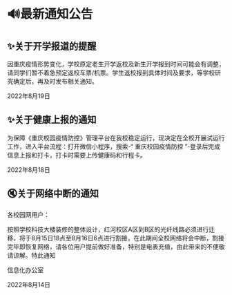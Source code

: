 # 🔊最新通知公告

## ✨关于开学报道的提醒 <Badge text="重要" type="tip"/>

因重庆疫情形势变化，学校原定老生开学返校及新生开学报到时间可能会有调整，请同学们暂不着急预定返校车票/机票。学生返校报到具体时间及要求，等学校研究确定后，再及时发布相关通知。

2022年8月19日

## ✨关于健康上报的通知 <Badge text="重要" type="tip"/>

为保障《重庆校园疫情防控》管理平台在我校稳定运行，现决定在全校开展试运行工作，进入平台流程：打开微信小程序，搜索-“ 重庆校园疫情防控 ”-登录后完成信息上报和打卡，打卡时需要上传健康码和行程卡。

2022年8月18日

## 🔇关于网络中断的通知

各校园网用户：

按照学校科技大楼装修的整体设计，红河校区A区到B区的光纤线路必须进行迁移，将于8月15日18点至8月16日6点进行割接，在此期间全校网络将会中断，割接完毕即恢复网络，请各位用户提前做好准备，特别是电表充值，由此带来的不便敬请谅解。特此通知

信息化办公室

2022年8月14日
